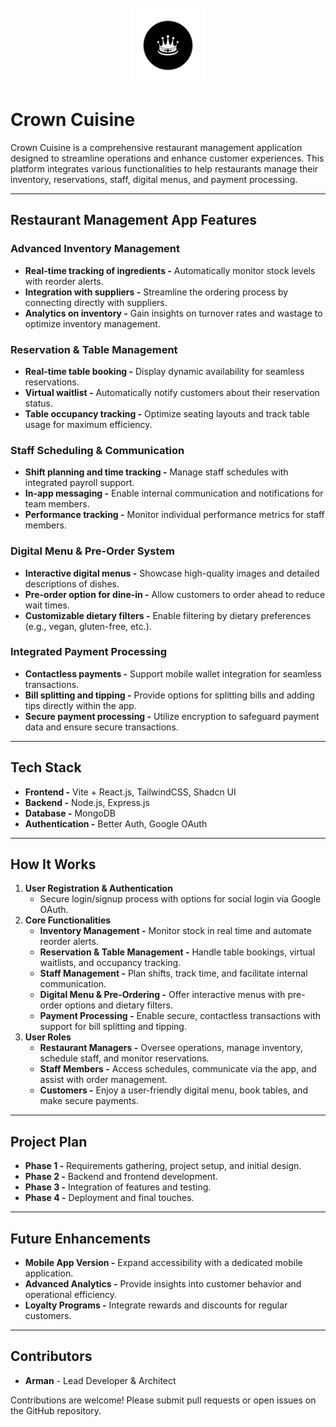 <div align="center">
    <br>
    <img src="./client/public/crown-cuisine.png" alt="Crown Cuisine Logo" width="120" />
    <br>
</div>

# Crown Cuisine

Crown Cuisine is a comprehensive restaurant management application designed to streamline operations and enhance customer experiences. This platform integrates various functionalities to help restaurants manage their inventory, reservations, staff, digital menus, and payment processing.

---

## Restaurant Management App Features

### Advanced Inventory Management
- **Real-time tracking of ingredients -** Automatically monitor stock levels with reorder alerts.
- **Integration with suppliers -** Streamline the ordering process by connecting directly with suppliers.
- **Analytics on inventory -** Gain insights on turnover rates and wastage to optimize inventory management.

### Reservation & Table Management
- **Real-time table booking -** Display dynamic availability for seamless reservations.
- **Virtual waitlist -** Automatically notify customers about their reservation status.
- **Table occupancy tracking -** Optimize seating layouts and track table usage for maximum efficiency.

### Staff Scheduling & Communication
- **Shift planning and time tracking -** Manage staff schedules with integrated payroll support.
- **In-app messaging -** Enable internal communication and notifications for team members.
- **Performance tracking -** Monitor individual performance metrics for staff members.

### Digital Menu & Pre-Order System
- **Interactive digital menus -** Showcase high-quality images and detailed descriptions of dishes.
- **Pre-order option for dine-in -** Allow customers to order ahead to reduce wait times.
- **Customizable dietary filters -** Enable filtering by dietary preferences (e.g., vegan, gluten-free, etc.).

### Integrated Payment Processing
- **Contactless payments -** Support mobile wallet integration for seamless transactions.
- **Bill splitting and tipping -** Provide options for splitting bills and adding tips directly within the app.
- **Secure payment processing -** Utilize encryption to safeguard payment data and ensure secure transactions.

---

## Tech Stack

- **Frontend -** Vite + React.js, TailwindCSS, Shadcn UI
- **Backend -** Node.js, Express.js
- **Database -** MongoDB
- **Authentication -** Better Auth, Google OAuth

---

## How It Works

1. **User Registration & Authentication**
   - Secure login/signup process with options for social login via Google OAuth.
2. **Core Functionalities**
   - **Inventory Management -** Monitor stock in real time and automate reorder alerts.
   - **Reservation & Table Management -** Handle table bookings, virtual waitlists, and occupancy tracking.
   - **Staff Management -** Plan shifts, track time, and facilitate internal communication.
   - **Digital Menu & Pre-Ordering -** Offer interactive menus with pre-order options and dietary filters.
   - **Payment Processing -** Enable secure, contactless transactions with support for bill splitting and tipping.
3. **User Roles**
   - **Restaurant Managers -** Oversee operations, manage inventory, schedule staff, and monitor reservations.
   - **Staff Members -** Access schedules, communicate via the app, and assist with order management.
   - **Customers -** Enjoy a user-friendly digital menu, book tables, and make secure payments.

---

## Project Plan

- **Phase 1 -** Requirements gathering, project setup, and initial design.
- **Phase 2 -** Backend and frontend development.
- **Phase 3 -** Integration of features and testing.
- **Phase 4 -** Deployment and final touches.

---

## Future Enhancements

- **Mobile App Version -** Expand accessibility with a dedicated mobile application.
- **Advanced Analytics -** Provide insights into customer behavior and operational efficiency.
- **Loyalty Programs -** Integrate rewards and discounts for regular customers.

---

## Contributors

- **Arman** - Lead Developer & Architect

Contributions are welcome! Please submit pull requests or open issues on the GitHub repository.
